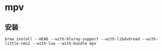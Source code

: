 # mpv

## 安装


```brew install --HEAD --with-bluray-support --with-libdvdread --with-little-cms2 --with-lua --with-bundle mpv```


